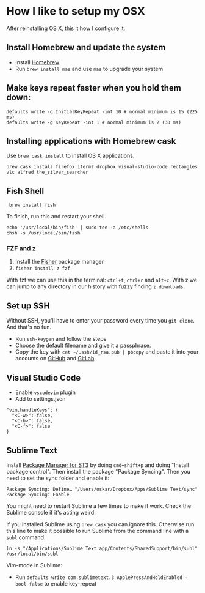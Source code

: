# How I like to setup my OSX

After reinstalling OS X, this it how I configure it.

## Install Homebrew and update the system

- Install [Homebrew](http://mxcl.github.com/homebrew/)
- Run `brew install mas` and use `mas` to upgrade your system

## Make keys repeat faster when you hold them down:

```
defaults write -g InitialKeyRepeat -int 10 # normal minimum is 15 (225 ms)
defaults write -g KeyRepeat -int 1 # normal minimum is 2 (30 ms)
```

## Installing applications with Homebrew cask

Use `brew cask install` to install OS X applications.

`brew cask install firefox iterm2 dropbox visual-studio-code rectangles vlc alfred the_silver_searcher`

## Fish Shell

` brew install fish`

To finish, run this and restart your shell.

```
echo '/usr/local/bin/fish' | sudo tee -a /etc/shells
chsh -s /usr/local/bin/fish
```

### FZF and z

1. Install the [Fisher](https://github.com/jorgebucaran/fisher#install) package manager
2. `fisher install z fzf`

With fzf we can use this in the terminal: `ctrl+t`, `ctrl+r` and `alt+c`.
With z we can jump to any directory in our history with fuzzy finding `z downloads`.

## Set up SSH

Without SSH, you'll have to enter your password every time you `git clone`. And that's no fun. 

- Run `ssh-keygen` and follow the steps
- Choose the default filename and give it a passphrase.
- Copy the key with `cat ~/.ssh/id_rsa.pub | pbcopy` and paste it into your accounts on [GitHub](https://github.com/settings/keys) and [GitLab](https://gitlab.com/profile/keys).

## Visual Studio Code

- Enable `vscodevim` plugin
- Add to settings.json

```
"vim.handleKeys": {
  "<C-w>": false,
  "<C-b>": false,
  "<C-f>": false
}
```

## Sublime Text

Install [Package Manager for ST3](https://sublime.wbond.net/installation#st3) by doing `cmd+shift+p` and doing "Install package control". Then install the package "Package Syncing". Then you need to set the sync folder and enable it:

```
Package Syncing: Define… "/Users/oskar/Dropbox/Apps/Sublime Text/sync"
Package Syncing: Enable
```

You might need to restart Sublime a few times to make it work. Check the Sublime console if it's acting weird.

If you installed Sublime using `brew cask` you can ignore this. Otherwise run this line to make it possible to run Sublime from the command line with a `subl` command:

```
ln -s "/Applications/Sublime Text.app/Contents/SharedSupport/bin/subl" /usr/local/bin/subl
```

Vim-mode in Sublime:

- Run `defaults write com.sublimetext.3 ApplePressAndHoldEnabled -bool false` to enable key-repeat
